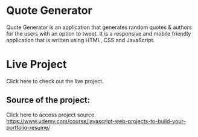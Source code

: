 # Quote Generator

Quote Generator is an application that generates random quotes & authors for the users with an option to tweet. 
It is a responsive and mobile friendly application that is written using HTML, CSS and JavaScript.

# Live Project
Click here to check out the live project.

## Source of the project:
Click here to access project source.
https://www.udemy.com/course/javascript-web-projects-to-build-your-portfolio-resume/
